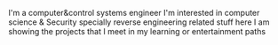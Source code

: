 
I'm a computer&control systems engineer 
I'm interested in computer science & Security specially reverse engineering related stuff 
here I am showing the projects that I meet in my learning or entertainment paths 
 

